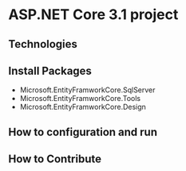 # ASP.NET Core 3.1 project
## Technologies
## Install Packages
- Microsoft.EntityFramworkCore.SqlServer
- Microsoft.EntityFramworkCore.Tools
- Microsoft.EntityFramworkCore.Design
## How to configuration and run
## How to Contribute